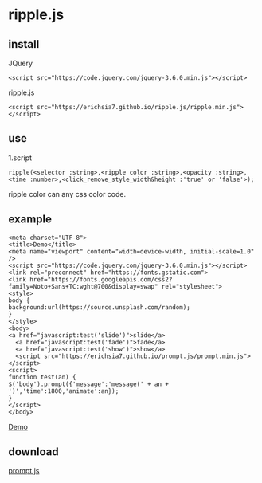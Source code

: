 # ripple.js
## install
JQuery
```
<script src="https://code.jquery.com/jquery-3.6.0.min.js"></script>
```
ripple.js
```
<script src="https://erichsia7.github.io/ripple.js/ripple.min.js"></script>
```
## use
1.script
```
ripple(<selector :string>,<ripple color :string>,<opacity :string>,<time :number>,<click_remove_style_width&height :'true' or 'false'>);
``` 
ripple color can any css color code.
## example
```
<meta charset="UTF-8">
<title>Demo</title>
<meta name="viewport" content="width=device-width, initial-scale=1.0" />
<script src="https://code.jquery.com/jquery-3.6.0.min.js"></script>
<link rel="preconnect" href="https://fonts.gstatic.com"> 
<link href="https://fonts.googleapis.com/css2?family=Noto+Sans+TC:wght@700&display=swap" rel="stylesheet">
<style>
body {
background:url(https://source.unsplash.com/random);
}
</style>
<body>
<a href="javascript:test('slide')">slide</a>
  <a href="javascript:test('fade')">fade</a>
  <a href="javascript:test('show')">show</a>
  <script src="https://erichsia7.github.io/prompt.js/prompt.min.js"></script>
<script>
function test(an) {
$('body').prompt({'message':'message(' + an + ')','time':1800,'animate':an});
}
</script>
</body>
```
[Demo](https://erichsia7.github.io/prompt.js/demo.html#)
## download
[prompt.js](https://github.com/EricHsia7/prompt.js/raw/main/prompt.js)
